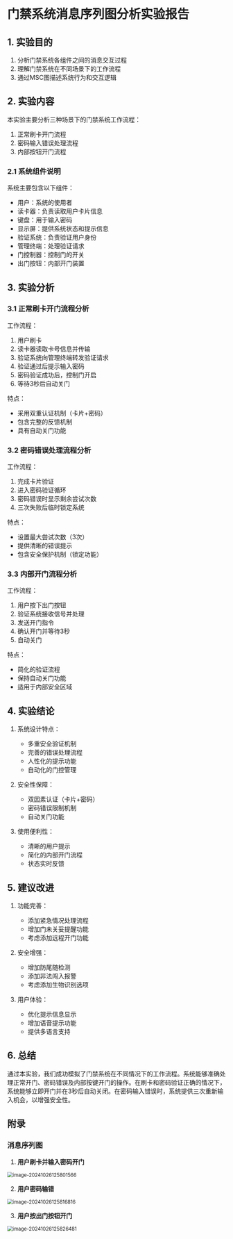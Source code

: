 # 门禁系统消息序列图分析实验报告

## 1. 实验目的

1. 分析门禁系统各组件之间的消息交互过程
2. 理解门禁系统在不同场景下的工作流程
3. 通过MSC图描述系统行为和交互逻辑

## 2. 实验内容

本实验主要分析三种场景下的门禁系统工作流程：
1. 正常刷卡开门流程
2. 密码输入错误处理流程
3. 内部按钮开门流程

### 2.1 系统组件说明

系统主要包含以下组件：
- 用户：系统的使用者
- 读卡器：负责读取用户卡片信息
- 键盘：用于输入密码
- 显示屏：提供系统状态和提示信息
- 验证系统：负责验证用户身份
- 管理终端：处理验证请求
- 门控制器：控制门的开关
- 出门按钮：内部开门装置

## 3. 实验分析

### 3.1 正常刷卡开门流程分析

工作流程：
1. 用户刷卡
2. 读卡器读取卡号信息并传输
3. 验证系统向管理终端转发验证请求
4. 验证通过后提示输入密码
5. 密码验证成功后，控制门开启
6. 等待3秒后自动关门

特点：
- 采用双重认证机制（卡片+密码）
- 包含完整的反馈机制
- 具有自动关门功能

### 3.2 密码错误处理流程分析

工作流程：
1. 完成卡片验证
2. 进入密码验证循环
3. 密码错误时显示剩余尝试次数
4. 三次失败后临时锁定系统

特点：
- 设置最大尝试次数（3次）
- 提供清晰的错误提示
- 包含安全保护机制（锁定功能）

### 3.3 内部开门流程分析

工作流程：
1. 用户按下出门按钮
2. 验证系统接收信号并处理
3. 发送开门指令
4. 确认开门并等待3秒
5. 自动关门

特点：
- 简化的验证流程
- 保持自动关门功能
- 适用于内部安全区域

## 4. 实验结论

1. 系统设计特点：
   - 多重安全验证机制
   - 完善的错误处理流程
   - 人性化的提示功能
   - 自动化的门控管理

2. 安全性保障：
   - 双因素认证（卡片+密码）
   - 密码错误限制机制
   - 自动关门功能

3. 使用便利性：
   - 清晰的用户提示
   - 简化的内部开门流程
   - 状态实时反馈

## 5. 建议改进

1. 功能完善：
   - 添加紧急情况处理流程
   - 增加门未关妥提醒功能
   - 考虑添加远程开门功能

2. 安全增强：
   - 增加防尾随检测
   - 添加非法闯入报警
   - 考虑添加生物识别选项

3. 用户体验：
   - 优化提示信息显示
   - 增加语音提示功能
   - 提供多语言支持

## 6. 总结

通过本实验，我们成功模拟了门禁系统在不同情况下的工作流程。系统能够准确处理正常开门、密码错误及内部按键开门的操作。在刷卡和密码验证正确的情况下，系统能够立即开门并在3秒后自动关闭。在密码输入错误时，系统提供三次重新输入机会，以增强安全性。

## 附录

### 消息序列图

1. **用户刷卡并输入密码开门**
<img src="https://yangchen-1318434888.cos.ap-beijing.myqcloud.com/images/202410261258675.png" alt="image-20241026125801566" style="zoom: 80%;" />

2. **用户密码输错**
<img src="https://yangchen-1318434888.cos.ap-beijing.myqcloud.com/images/202410261258864.png" alt="image-20241026125816816" style="zoom:80%;" />

3. **用户按出门按钮开门**
<img src="https://yangchen-1318434888.cos.ap-beijing.myqcloud.com/images/202410261258523.png" alt="image-20241026125826481" style="zoom:80%;" />